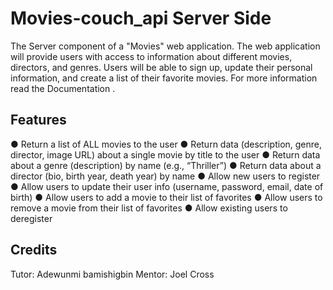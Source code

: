 # Movies-couch_api Server Side
The Server component of a "Movies" web application. The web application will provide users with access to information about different movies, directors, and genres.
Users will be able to sign up, update their personal information, and create a list of their favorite movies. 
For more information read the Documentation <!--[Documentation](/public/documentation.html)-->.
## Features
● Return a list of ALL movies to the user
● Return data (description, genre, director, image URL) about a
single movie by title to the user
● Return data about a genre (description) by name (e.g., “Thriller”)
● Return data about a director (bio, birth year, death year) by name
● Allow new users to register
● Allow users to update their user info (username, password, email, date of birth)
● Allow users to add a movie to their list of favorites
● Allow users to remove a movie from their list of favorites
● Allow existing users to deregister
## Credits
Tutor: Adewunmi bamishigbin
Mentor: Joel Cross